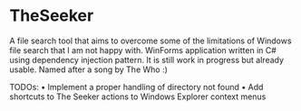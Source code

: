 # TheSeeker
A file search tool that aims to overcome some of the limitations of Windows file search that I am not happy with. WinForms application written in C# using dependency injection pattern.
It is still work in progress but already usable.
Named after a song by The Who :)

TODOs:
• Implement a proper handling of directory not found
• Add shortcuts to The Seeker actions to Windows Explorer context menus

